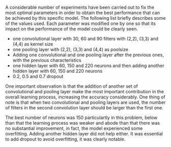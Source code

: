 

A considerable number of experiments have been carried out to fix the most optimal parameters in order to obtain the best performance that can be achieved by this specific model. The following list briefly describes some of the values used. Each parameter was modified one by one so that its impact on the performance of the model could be clearly seen.

- one convolutional layer with 30, 60 and 90 filters with (2,2), (3,3) and (4,4) as kernel size
- one pooling layer with (2,2), (3,3) and (4,4) as poolsize
- Adding one convolutional and one pooling layer after the previous ones, with the previous characteristics
- one hidden layer with 60, 150 and 220 neurons and then adding another hidden layer with 60, 150 and 220 neurons
- 0.2, 0.5 and 0.7 dropout

One important observation is that the addition of another set of convolutional and pooling layer make the most important contribution in the overall learning process, increasing the accuracy considerably. One thing of note is that when two convolutional and pooling layers are used, the number of filters in the second convolution layer should be larger than the first one.

The best number of neurons was 150 particulartly in this problem, below than that the learning process was weaker and abode than that there was no substantial improvement, in fact, the model experienced some overfitting. Adding another hidden layer did not help either. It was essential to add dropout to avoid overfitting, it was clearly notable.  